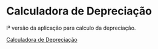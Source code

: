 # Calculadora de Depreciação
 Iª versão da aplicação para calculo da depreciação.

<a  href="https://olivamatheus.github.io/Calculadora-Depreciacao/">Calculadora de Depreciação</a>